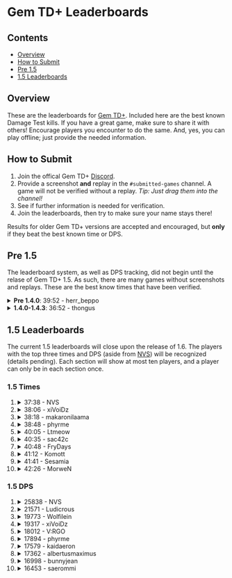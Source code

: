 # Gem TD+ Leaderboards

## Contents

- [Overview](#overview)
- [How to Submit](#how-to-submit)
- [Pre 1.5](#pre-15)
- [1.5 Leaderboards](#15-leaderboards)

## Overview

These are the leaderboards for [Gem TD+].  Included here are the best known
Damage Test kills.  If you have a great game, make sure to share it with
others!  Encourage players you encounter to do the same.  And, yes, you can
play offline; just provide the needed information.

[Gem TD+]: https://github.com/nvs/gem

## How to Submit

1. Join the offical Gem TD+ [Discord].
2. Provide a screenshot **and** replay in the `#submitted-games` channel.  A
   game will not be verified without a replay. *Tip: Just drag them into the
   channel!*
3. See if further information is needed for verification.
4. Join the leaderboards, then try to make sure your name stays there!

Results for older Gem TD+ versions are accepted and encouraged, but **only**
if they beat the best known time or DPS.

[Discord]: https://discord.gg/PxNNp77

## Pre 1.5

The leaderboard system, as well as DPS tracking, did not begin until the
relase of Gem TD+ 1.5.  As such, there are many games without screenshots
and replays.  These are the best know times that have been verified.

<details>
<summary><strong>Pre 1.4.0</strong>: 39:52 - herr_beppo</summary>

- Patch: ?
- Version: Bryvx's Gem TD v3.1
- Notes: The video says Gem TD v4.0.  However, there is no actual gameplay
  difference between that unofficial version and the last official version
  by Bryvx.
- [Video](https://www.youtube.com/watch?v=Mydun82zEX8)

![](other/39_52-herr_beppo.jpg?raw=true)
</details>

<details>
<summary><strong>1.4.0-1.4.3</strong>: 36:52 - thongus</summary>

- Patch: 1.28.5
- Version: 1.4.0
- [Replay](1.4/36_52-thongus-1.28.5-1.4.0.w3g?raw=true)

![](1.4/36_52-thongus-1.28.5-1.4.0.jpg?raw=true)
</details>

## 1.5 Leaderboards

The current 1.5 leaderboards will close upon the release of 1.6.  The
players with the top three times and DPS (aside from [NVS]) will be
recognized (details pending).  Each section will show at most ten players,
and a player can only be in each section once.

[NVS]: https://github.com/nvs

### 1.5 Times

1.  <details>
    <summary>37:38 - NVS</summary>

    - Patch: 1.30.2
    - Version: 1.5.1
    - [Replay](1.5/time/37_38-NVS-1.30.2-1.5.1.w3g?raw=true)

    ![](1.5/time/37_38-NVS-1.30.2-1.5.1.jpg?raw=true)
    </details>

2.  <details>
    <summary>38:06 - xiVoiDz</summary>

    - Patch: 1.30.2
    - Version: 1.5.1
    - [Replay](1.5/time/38_06-xiVoiDz-1.30.2-1.5.1.w3g?raw=true)

    ![](1.5/time/38_06-xiVoiDz-1.30.2-1.5.1.jpg?raw=true)
    </details>

3.  <details>
    <summary>38:18 - makaronilaama</summary>

    - Patch: 1.30.2
    - Version: 1.5.1
    - [Replay](1.5/time/38_18-makaronilaama-1.30.2-1.5.1.w3g?raw=true)

    ![](1.5/time/38_18-makaronilaama-1.30.2-1.5.1.jpg?raw=true)
    </details>

4.  <details>
    <summary>38:48 - phyrme</summary>

    - Patch: 1.30.2
    - Version: 1.5.1
    - [Replay](1.5/time/38_48-phyrme-1.30.2-1.5.1.w3g?raw=true)

    ![](1.5/time/38_48-phyrme-1.30.2-1.5.1.jpg?raw=true)

5.  <details>
    <summary>40:05 - Ltmeow</summary>

    - Patch: 1.30.2
    - Version: 1.5.1
    - [Replay](1.5/time/40_05-Ltmeow-1.30.2-1.5.1.w3g?raw=true)

    ![](1.5/time/40_05-Ltmeow-1.30.2-1.5.1.jpg?raw=true)
    </details>

6.  <details>
    <summary>40:35 - sac42c</summary>

    - Patch: 1.30.2
    - Version: 1.5.1
    - [Replay](1.5/time/40_35-sac42c-1.30.2-1.5.1.w3g?raw=true)

    ![](1.5/time/40_35-sac42c-1.30.2-1.5.1.jpg?raw=true)
    </details>

7.  <details>
    <summary>40:48 - FryDays</summary>

    - Patch: 1.30.2
    - Version: 1.5.1
    - [Replay](1.5/time/40_48-FryDays-1.30.2-1.5.1.w3g?raw=true)

    ![](1.5/time/40_48-FryDays-1.30.2-1.5.1.jpg?raw=true)
    </details>

8.  <details>
    <summary>41:12 - Komott</summary>

    - Patch: 1.30.2
    - Version: 1.5.1
    - [Replay](1.5/time/41_12-Komott-1.30.2-1.5.1.w3g?raw=true)

    ![](1.5/time/41_12-Komott-1.30.2-1.5.1.jpg?raw=true)
    </details>

9.  <details>
    <summary>41:41 - Sesamia</summary>

    - Patch: 1.30.2
    - Version: 1.5.1
    - [Replay](1.5/time/41_41-Sesamia-1.30.2-1.5.1.w3g?raw=true)

    ![](1.5/time/41_41-Sesamia-1.30.2-1.5.1.jpg?raw=true)
    </details>

10. <details>
    <summary>42:26 - MorweN</summary>

    - Patch: 1.30.2
    - Version: 1.5.1
    - [Replay](1.5/time/42_26-MorweN-1.30.2-1.5.1.w3g?raw=true)

    ![](1.5/time/42_26-MorweN-1.30.2-1.5.1.jpg?raw=true)
    </details>

### 1.5 DPS

1.  <details>
    <summary>25838 - NVS</summary>

    - Patch: 1.30.2
    - Version: 1.5.1
    - [Replay](1.5/dps/25838-NVS-1.30.2-1.5.1.w3g?raw=true)

    ![](1.5/dps/25838-NVS-1.30.2-1.5.1.jpg?raw=true)
    </details>

2.  <details>
    <summary>21571 - Ludicrous</summary>

    - Patch: 1.30.2
    - Version: 1.5.1
    - [Replay](1.5/dps/21571-Ludicrous-1.30.2-1.5.1.w3g?raw=true)

    ![](1.5/dps/21571-Ludicrous-1.30.2-1.5.1.jpg?raw=true)
    </details>

3.  <details>
    <summary>19773 - Wolfilein</summary>

    - Patch: 1.30.2
    - Version: 1.5.1
    - [Replay](1.5/dps/19773-Wolfilein-1.30.2-1.5.1.w3g?raw=true)

    ![](1.5/dps/19773-Wolfilein-1.30.2-1.5.1.jpg?raw=true)
    </details>

4.  <details>
    <summary>19317 - xiVoiDz</summary>

    - Patch: 1.30.2
    - Version: 1.5.1
    - [Replay](1.5/dps/19317-xiVoiDz-1.30.2-1.5.1.w3g?raw=true)

    ![](1.5/dps/19317-xiVoiDz-1.30.2-1.5.1.jpg?raw=true)
    </details>

5.  <details>
    <summary>18012 - V:RGO</summary>

    - Patch: 1.30.2
    - Version: 1.5.1
    - [Replay](1.5/dps/18012-V:RGO-1.30.2-1.5.1.w3g?raw=true)

    ![](1.5/dps/18012-V:RGO-1.30.2-1.5.1.jpg?raw=true)
    </details>

6.  <details>
    <summary>17894 - phyrme</summary>

    - Patch: 1.30.2
    - Version: 1.5.1
    - [Replay](1.5/dps/17894-phyrme-1.30.2-1.5.1.w3g?raw=true)

    ![](1.5/dps/17894-phyrme-1.30.2-1.5.1.jpg?raw=true)
    </details>

7.  <details>
    <summary>17579 - kaidaeron</summary>

    - Patch: 1.30.2
    - Version: 1.5.1
    - [Replay](1.5/dps/17579-kaidaeron-1.30.2-1.5.1.w3g?raw=true)

    ![](1.5/dps/17579-kaidaeron-1.30.2-1.5.1.jpg?raw=true)
    </details>

8.  <details>
    <summary>17362 - albertusmaximus</summary>

    - Patch: 1.30.2
    - Version: 1.5.1
    - [Replay](1.5/dps/17362-albertusmaximums-1.30.2-1.5.1.w3g?raw=true)

    ![](1.5/dps/17362-albertusmaximums-1.30.2-1.5.1.jpg?raw=true)
    </details>

9.  <details>
    <summary>16998 - bunnyjean</summary>

    - Patch: 1.30.2
    - Version: 1.5.1
    - [Replay](1.5/dps/16998-bunnyjean-1.30.2-1.5.1.w3g?raw=true)

    ![](1.5/dps/16998-bunnyjean-1.30.2-1.5.1.jpg?raw=true)
    </details>

10. <details>
    <summary>16453 - saerommi</summary>

    - Patch: 1.30.2
    - Version: 1.5.1
    - Replay: N/A
    - Notes: Exception made due to replay requirement being fairly new.

    ![](1.5/dps/16453-saerommi-1.30.2-1.5.1.jpg?raw=true)
    </details>
